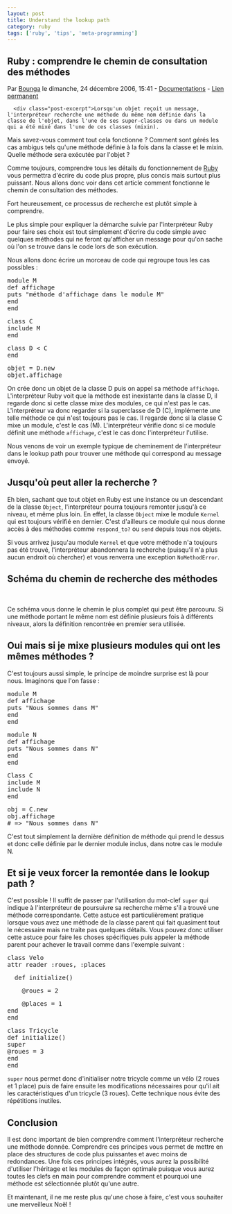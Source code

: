 ```yaml
---
layout: post
title: Understand the lookup path
category: ruby
tags: ['ruby', 'tips', 'meta-programming']
---
```


<div class="post">
<h2 id="p102" class="post-title">Ruby : comprendre le chemin de consultation des méthodes</h2>

<p class="post-info">Par <a href="http://www.cavigneaux.net">Bounga</a>    le dimanche, 24 décembre 2006, 15:41        - <a href="../../../../../category/Documentations/index.html">Documentations</a>
    - <a href="index.html">Lien permanent</a>
</p>



      <div class="post-excerpt">Lorsqu'un objet reçoit un message, l'interpréteur recherche une méthode du même nom définie dans la classe de l'objet, dans l'une de ses super-classes ou dans un module qui a été mixé dans l'une de ces classes (mixin).
<p>Mais savez-vous comment tout cela fonctionne ? Comment sont gérés les cas ambigus tels qu'une méthode définie à la fois dans la classe et le mixin. Quelle méthode sera exécutée par l'objet ?</p>
<p>Comme toujours, comprendre tous les détails du fonctionnement de <a href="http://www.ruby-lang.org">Ruby</a> vous permettra d'écrire du code plus propre, plus concis mais surtout plus puissant. Nous allons donc voir dans cet article comment fonctionne le chemin de consultation des méthodes.</p></div>
    
<div class="post-content"><p>Fort heureusement, ce processus de recherche est plutôt simple à comprendre.</p>
<p>Le plus simple pour expliquer la démarche suivie par l'interpréteur Ruby pour faire ses choix est tout simplement d'écrire du code simple avec quelques méthodes qui ne feront qu'afficher un message pour qu'on sache où l'on se trouve dans le code lors de son exécution.</p>
<p>Nous allons donc écrire un morceau de code qui regroupe tous les cas possibles :</p>
<pre>module M
def affichage
puts "méthode d'affichage dans le module M"
end
end
</pre><pre>class C
include M
end
</pre><pre>class D &lt; C
end
</pre><pre>objet = D.new
objet.affichage
</pre>
<p>On crée donc un objet de la classe D puis on appel sa méthode <code>affichage</code>. L'interpréteur Ruby voit que la méthode est inexistante dans la classe D, il regarde donc si cette classe mixe des modules, ce qui n'est pas le cas. L'interpréteur va donc regarder si la superclasse de D (C), implémente une telle méthode ce qui n'est toujours pas le cas. Il regarde donc si la classe C mixe un module, c'est le cas (M). L'interpréteur vérifie donc si ce module définit une méthode <code>affichage</code>, c'est le cas donc l'interpréteur l'utilise.</p>
<p>Nous venons de voir un exemple typique de cheminement de l'interpréteur dans le lookup path pour trouver une méthode qui correspond au message envoyé.</p>
<h2>Jusqu'où peut aller la recherche ?</h2>
<p>Eh bien, sachant que tout objet en Ruby est une instance ou un descendant de la classe <code>Object</code>, l'interpréteur pourra toujours remonter jusqu'à ce niveau, et même plus loin. En effet, la classe <code>Object</code> mixe le module <code>Kernel</code> qui est toujours vérifié en dernier. C'est d'ailleurs ce module qui nous donne accès à des méthodes comme <code>respond_to?</code> ou <code>send</code> depuis tous nos objets.</p>
<p>Si vous arrivez jusqu'au module <code>Kernel</code> et que votre méthode n'a toujours pas été trouvé, l'interpréteur abandonnera la recherche (puisqu'il n'a plus aucun endroit où chercher) et vous renverra une exception <code>NoMethodError</code>.</p>
<h2>Schéma du chemin de recherche des méthodes</h2>
<center><img src="../../../../../public/lookup_path.png" alt="" style="margin-top: 0; margin-right: auto; margin-bottom: 0; margin-left: auto; display: block; " title="Ruby Lookup Path, sep 2008" /><br /></center>
<p>Ce schéma vous donne le chemin le plus complet qui peut être parcouru. Si une méthode portant le même nom est définie plusieurs fois à différents niveaux, alors la définition rencontrée en premier sera utilisée.</p>
<h2>Oui mais si je mixe plusieurs modules qui ont les mêmes méthodes ?</h2>
<p>C'est toujours aussi simple, le principe de moindre surprise est là pour nous. Imaginons que l'on fasse :</p>
<pre>module M
def affichage
puts "Nous sommes dans M"
end
end
</pre><pre>module N
def affichage
puts "Nous sommes dans N"
end
end
</pre><pre>Class C
include M
include N
end
</pre><pre>obj = C.new
obj.affichage
# => "Nous sommes dans N"
</pre>
<p>C'est tout simplement la dernière définition de méthode qui prend le dessus et donc celle définie par le dernier module inclus, dans notre cas le module N.</p>
<h2>Et si je veux forcer la remontée dans le lookup path ?</h2>
<p>C'est possible ! Il suffit de passer par l'utilisation du mot-clef <code>super</code> qui indique à l'interpréteur de poursuivre sa recherche même s'il a trouvé une méthode correspondante. Cette astuce est particulièrement pratique lorsque vous avez une méthode de la classe parent qui fait quasiment tout le nécessaire mais ne traite pas quelques détails. Vous pouvez donc utiliser cette astuce pour faire les choses spécifiques puis appeler la méthode parent pour achever le travail comme dans l'exemple suivant :</p>
<pre>class Velo
attr_reader :roues, :places
</pre><pre>  def initialize()</pre><pre>    @roues = 2</pre><pre>    @places = 1
end
end
</pre><pre>class Tricycle
def initialize()
super
@roues = 3
end
end
</pre>
<p><code>super</code> nous permet donc d'initialiser notre tricycle comme un vélo (2 roues et 1 place) puis de faire ensuite les modifications nécessaires pour qu'il ait les caractéristiques d'un tricycle (3 roues). Cette technique nous évite des répétitions inutiles.</p>
<h2>Conclusion</h2>
<p>Il est donc important de bien comprendre comment l'interpréteur recherche une méthode donnée. Comprendre ces principes vous permet de mettre en place des structures de code plus puissantes et avec moins de redondances. Une fois ces principes intégrés, vous aurez la possibilité d'utiliser l'héritage et les modules de façon optimale puisque vous aurez toutes les clefs en main pour comprendre comment et pourquoi une méthode est sélectionnée plutôt qu'une autre.</p>
<p>Et maintenant, il ne me reste plus qu'une chose à faire, c'est vous souhaiter une merveilleux Noël !</p></div>

  </div>

